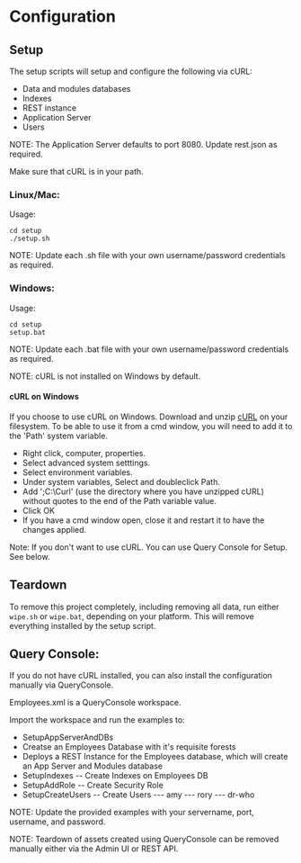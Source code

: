 # Configuration

## Setup

The setup scripts will setup and configure the following via cURL:

- Data and modules databases
- Indexes
- REST instance
- Application Server
- Users

NOTE: The Application Server defaults to port 8080.  Update rest.json as required.

Make sure that cURL is in your path. 

### Linux/Mac:

Usage: 

    cd setup
    ./setup.sh

NOTE: Update each .sh file with your own username/password credentials as required.

### Windows:

Usage: 

    cd setup
    setup.bat

NOTE: Update each .bat file with your own username/password credentials as required.

NOTE: cURL is not installed on Windows by default.

#### cURL on Windows

If you choose to use cURL on Windows. Download and unzip [cURL](https://curl.haxx.se/download.html) on your filesystem. To be able to use it from a cmd window, you will need to add it to the 'Path' system variable.

- Right click, computer, properties.
- Select advanced system setttings.
- Select environment variables.
- Under system variables, Select and doubleclick Path.
- Add ';C:\Curl' (use the directory where you have unzipped cURL) without quotes to the end of the Path variable value.
- Click OK
- If you have a cmd window open, close it and restart it to have the changes applied.

Note: If you don't want to use cURL. You can use Query Console for Setup.  See below.

## Teardown

To remove this project completely, including removing all data, run either 
`wipe.sh` or `wipe.bat`, depending on your platform. This will remove 
everything installed by the setup script. 

## Query Console:

If you do not have cURL installed, you can also install the configuration manually via QueryConsole.
 
Employees.xml is a QueryConsole workspace.

Import the workspace and run the examples to:
- SetupAppServerAndDBs
 - Creatse an Employees Database with it's requisite forests
 - Deploys a REST Instance for the Employees database, which will create an App Server and Modules database
- SetupIndexes
-- Create Indexes on Employees DB
- SetupAddRole
-- Create Security Role
- SetupCreateUsers
-- Create Users
--- amy
--- rory
--- dr-who

NOTE: Update the provided examples with your servername, port, username, and password.

NOTE: Teardown of assets created using QueryConsole can be removed manually either via the Admin UI or REST API.

